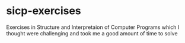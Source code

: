 # sicp-exercises
Exercises in Structure and Interpretaion of Computer Programs which I thought were challenging and took me a good amount of time to solve
